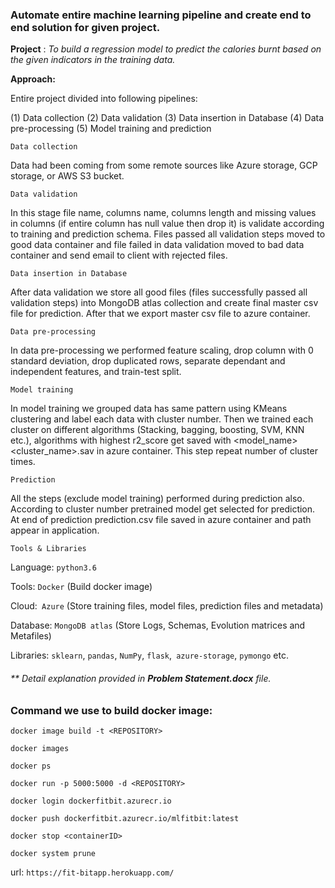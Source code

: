 ### Automate entire machine learning pipeline and create end to end solution for given project.

**Project** : _To build a regression model to predict the calories burnt based on the given indicators in the
training data._

**Approach:** 

Entire project divided into following pipelines:

(1) Data collection (2) Data validation (3) Data insertion in Database (4) Data pre-processing (5) Model training and prediction 

`Data collection`

Data had been coming from some remote sources like Azure storage, GCP storage, or AWS S3 bucket.  

`Data validation` 

In this stage file name, columns name, columns length and missing values in columns (if entire column has null value then drop it) is validate according to training and prediction schema. Files passed all validation steps moved to good data container and file failed in data validation moved to bad data container and send email to client with rejected files.

`Data insertion in Database` 

After data validation we store all good files (files successfully passed all validation steps) into MongoDB atlas collection and create final master csv file for prediction. After that we export master csv file to azure container.

`Data pre-processing` 

In data pre-processing we performed feature scaling, drop column with 0 standard deviation, drop duplicated rows, separate dependant and independent features, and train-test split.

`Model training `

In model training we grouped data has same pattern using KMeans clustering and label each data with cluster number. Then we trained each cluster on different algorithms (Stacking, bagging, boosting, SVM, KNN etc.), algorithms with highest r2_score get saved with <model_name><cluster_name>.sav in azure container.  This step repeat number of cluster times.

`Prediction`

All the steps (exclude model training) performed during prediction also. According to cluster number pretrained model get selected for prediction. At end of prediction prediction.csv file saved in azure container and path appear in application.   

`Tools & Libraries`

Language: `python3.6`

Tools: `Docker` (Build docker image)

Cloud:` Azure` (Store training files, model files, prediction files and metadata)

Database: `MongoDB atlas` (Store Logs, Schemas, Evolution matrices and Metafiles)

Libraries: `sklearn`, `pandas`, `NumPy`, `flask`,` azure-storage`, `pymongo` etc.


###### ** Detail explanation provided in _**Problem Statement.docx**_ file.

### Command we use to build docker image:

`docker image build -t <REPOSITORY>` 

`docker images`

`docker ps `

`docker run -p 5000:5000 -d <REPOSITORY>`

`docker login dockerfitbit.azurecr.io`

`docker push dockerfitbit.azurecr.io/mlfitbit:latest`

`docker stop <containerID>`

`docker system prune`

url: `https://fit-bitapp.herokuapp.com/`

